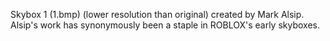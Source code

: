 Skybox 1 (1.bmp) (lower resolution than original) created by Mark Alsip. Alsip's work has synonymously been a staple in ROBLOX's early skyboxes.
